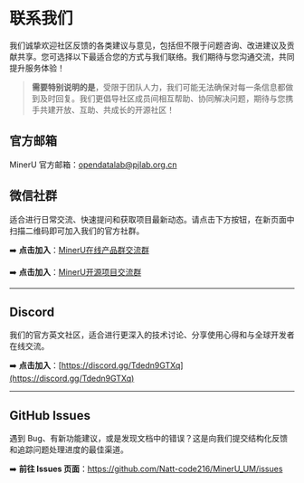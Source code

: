 # 联系我们

我们诚挚欢迎社区反馈的各类建议与意见，包括但不限于问题咨询、改进建议及贡献共享。您可选择以下最适合您的方式与我们联络。我们期待与您沟通交流，共同提升服务体验！

> **需要特别说明的是**，受限于团队人力，我们可能无法确保对每一条信息都做到及时回复。我们更倡导社区成员间相互帮助、协同解决问题，期待与您携手共建开放、互助、共成长的开源社区！

## 官方邮箱

MinerU 官方邮箱：[opendatalab@pjlab.org.cn](mailto:opendatalab@pjlab.org.cn)

## 微信社群 

适合进行日常交流、快速提问和获取项目最新动态。请点击下方按钮，在新页面中扫描二维码即可加入我们的官方社群。

➡️ **点击加入**：[MinerU在线产品群交流群](https://mineru.net/community-portal/?aliasId=3c430f94)

➡️ **点击加入**：[MinerU开源项目交流群](https://mineru.net/community-portal/?aliasId=3c430f94)

---

## Discord 

我们的官方英文社区，适合进行更深入的技术讨论、分享使用心得和与全球开发者在线交流。

➡️ **点击加入**：[https://discord.gg/Tdedn9GTXq](https://discord.gg/Tdedn9GTXq)

---

## GitHub Issues

遇到 Bug、有新功能建议，或是发现文档中的错误？这是向我们提交结构化反馈和追踪问题处理进度的最佳渠道。

➡️ **前往 Issues 页面**：https://github.com/Natt-code216/MinerU_UM/issues